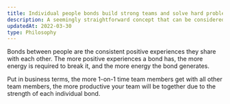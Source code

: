 ```yaml
---
title: Individual people bonds build strong teams and solve hard problems
description: A seemingly straightforward concept that can be considered a waste of time by many
updatedAt: 2022-03-30
type: Philosophy
---
```


Bonds between people are the consistent positive experiences they share with each other. The more positive experiences a bond has, the more energy is required to break it, and the more energy the bond generates.

Put in business terms, the more 1-on-1 time team members get with all other team members, the more productive your team will be together due to the strength of each individual bond.
